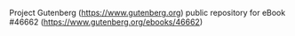 Project Gutenberg (https://www.gutenberg.org) public repository for eBook #46662 (https://www.gutenberg.org/ebooks/46662)
